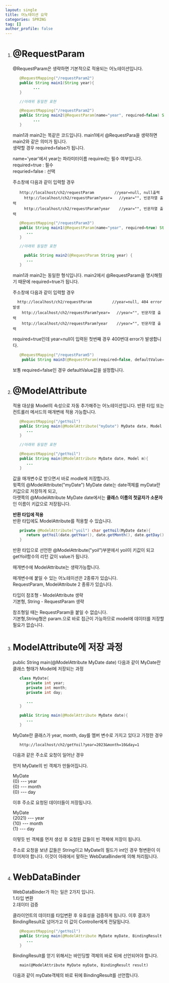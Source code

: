 ```yaml
---
layout: single
title: 어노테이션 요약
categories: SPRING
tag: []
author_profile: false
---
```


1. # @RequestParam

   @RequestParam은 생략하면 기본적으로 적용되는 어노테이션입니다.
   ```java
      @RequestMapping("/requestParam2")
      public String main1(String year){
            ...
      }

      //아래위 동일한 표현

      @RequestMapping("/requestParam2")
      public String main2(@RequestParam(name="year", required=false) String year){
            ...
      }
   ```   
   main1과 main2는 똑같은 코드입니다. main1에서 @RequestPara을 생략하면 main2와 같은 의미가 됩니다.    
   생략할 경우 required=false가 됩니다.   

   name='year'에서 year는 파라미터이름
   required는 필수 여부입니다. 
   required=true : 필수   
   requried=false : 선택   

   주소창에 다음과 같이 입력할 경우   
   ```
      http://localhost/ch2/requestParam         //year=null, null출력
		http://localhost/ch2/requestParam?year=   //year="", 빈문자열 출력
		http://localhost/ch2/requestParam?year    //year="", 빈문자열 출력
   ```   

   ```java
      @RequestMapping("/requestParam3")
      public String main1(@RequestParam(name="year", required=true) String year) { 
         ...
      }

      //아래위 동일한 표현

		public String main2(@RequestParam String year) {   
         ...
      }
   ```   
   main1과 main2는 동일한 형식입니다. main2에서 @RequestParam을 명시해줬기 때문에 required=true가 됩니다.   

   주소창에 다음과 같이 입력할 경우
    ```
      http://localhost/ch2/requestParam         //year=null, 404 error발생
		http://localhost/ch2/requestParam?year=   //year="", 빈문자열 출력
		http://localhost/ch2/requestParam?year    //year="", 빈문자열 출력
   ```   
   required=true인데 year=null이 입력된 첫번째 경우 400번대 error가 발생합니다.   

   ```java
      @RequestMapping("/requestParam5")
	   public String main3(@RequestParam(required=false, defaultValue="1") String year)
   ```   
   보통 required=false인 경우 defaultValue값을 설정합니다.

1. # @ModelAttribute
   적용 대상을 Model의 속성으로 자동 추가해주는 어노테이션입니다. 반환 타입 또는 컨트롤러 메서드의 매개변에 적용 가능합니다.   

   ```java
      @RequestMapping("/getYoil")
      public String main(@ModelAttribute("myDate") MyDate date, Model m){
         ...
      }

      //아래위 동일한 표현

      @RequestMapping("/getYoil")
      public String main(@ModelAttribute MyDate date, Model m){
         ...
      }
   ```   
   값을 매개변수로 받으면서 바로 modle에 저장합니다.   
   윗쪽의 @ModelAttribute("myDate") MyDate date는 date객체를 myData란 키값으로 저장하게 되고,   
   아랫쪽의 @ModelAttribute MyDate date에서는 __클래스 이름의 첫글자가 소문자__ 인 이름이 키값으로 저장됩니다.   

   __반환 타입에 적용__   
   반환 타입에도 ModelAttribute를 적용할 수 있습니다.   
   ```java
      private @ModelAttribute("yoil") char getYoil(MyDate date){
         return getYoil(date.getYear(), date.getMonth(), date.getDay());
      }
   ```   
   반환 타입으로 선언한 @ModelAttribute("yoil")부분에서 yoil이 키값이 되고 getYoil함수의 리턴 값이 value가 됩니다.    

   매개변수에 ModelAttribute는 생략가능합니다.   

   매개변수에 붙일 수 있는 어노테이션은 2종류가 있습니다.   
   RequestParam, ModelAttribute 2 종류가 있습니다.   

   타입이 참조형 - ModelAttribute 생략   
   기본형, String - RequestParam 생략   

   참조형일 때는 RequestParam을 붙일 수 없습니다.   
   기본형,String형은 param.으로 바로 접근이 가능하므로 model에 데이터를 저장할 필요가 없습니다.   

1. # ModelAttribute에 저장 과정
   public String main(@ModelAttribute MyDate date) 다음과 같이 MyDate란 클래스 형태가 Model에 저장되는 과정   

   ```java
      class MyDate{
         private int year;
         private int month;
         private int day;

         ...
      }

      public String main(@ModelAttribute MyDate date){
         ...
      }
   ```   
   MyDate란 클래스가 year, month, day를 멤버 변수로 가지고 있다고 가정한 경우   

   ```
      http://localhost/ch2/getYoil?year=2023&month=10&day=1
   ```   
   다음과 같은 주소로 요청이 일어난 경우   

   먼저 MyDate의 빈 객체가 만들어집니다.   

   MyDate    
   {0} --- year   
   {0} --- month   
   {0} --- day   

   이후 주소로 요청된 데이터들이 저장됩니다.   

   MyDate   
   {2021} --- year   
   {10} --- month   
   {1} --- day   

   이렇듯 빈 객체를 먼저 생성 후 요청된 값들이 빈 객체에 저장이 됩니다.   

   주소로 요청을 보낸 값들은 String이고 MyDate의 필드가 int인 경우 형변환이 이루어져야 합니다. 이것이 아래에서 말하는 WebDataBinder에 의해 처리됩니다.   

1. # WebDataBinder   

   WebDataBinder가 하는 일은 2가지 입니다.   
   1.타입 변환   
   2.데이터 검증   

   클라이언트의 데이터를 타입변환 후 유효성을 검증하게 됩니다. 이후 결과가 BindingResult로 넘어가고 이 값이 Controller에게 전달됩니다.   

   ```java
      @RequestMapping("/getYoil")
      public String main(@ModelAttribute MyDate myDate, BindingResult result){  //BindingResult호출
         ...
      }
   ```   
   BindingResult를 얻기 위해서는 바인딩할 객체의 바로 뒤에 선언되어야 합니다.   
   ```
      main(@ModelAttribute MyDate myDate, BindingResult result) 
   ```   
   다음과 같이 myDate객체의 바로 뒤에 BindingResult를 선언합니다.   



